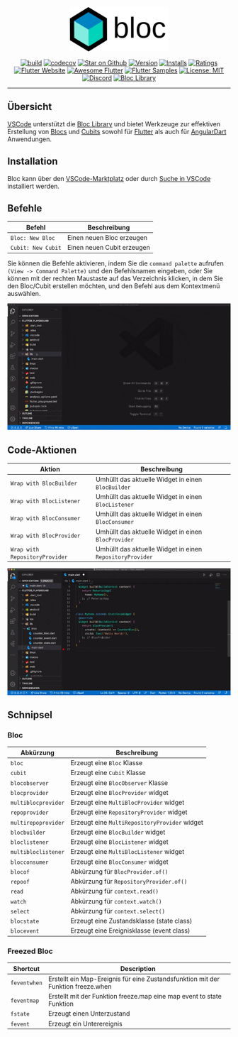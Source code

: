 <p align="center">
<img src="https://raw.githubusercontent.com/felangel/bloc/master/docs/assets/bloc_logo_full.png" height="100" alt="Bloc" />
</p>

<p align="center">
<a href="https://github.com/felangel/bloc/actions"><img src="https://img.shields.io/github/workflow/status/felangel/bloc/build.svg?logo=github" alt="build"></a>
<a href="https://codecov.io/gh/felangel/bloc"><img src="https://codecov.io/gh/felangel/Bloc/branch/master/graph/badge.svg" alt="codecov"></a>
<a href="https://github.com/felangel/bloc"><img src="https://img.shields.io/github/stars/felangel/bloc.svg?style=flat&logo=github&colorB=deeppink&label=stars" alt="Star on Github"></a>
<a href="https://marketplace.visualstudio.com/items?itemName=FelixAngelov.bloc"><img src="https://vsmarketplacebadge.apphb.com/version-short/FelixAngelov.bloc.svg" alt="Version"></a>
<a href="https://marketplace.visualstudio.com/items?itemName=FelixAngelov.bloc"><img src="https://vsmarketplacebadge.apphb.com/installs-short/FelixAngelov.bloc.svg" alt="Installs"></a>
<a href="https://marketplace.visualstudio.com/items?itemName=FelixAngelov.bloc"><img src="https://vsmarketplacebadge.apphb.com/rating-short/FelixAngelov.bloc.svg" alt="Ratings"></a>
<a href="https://flutter.dev/docs/development/data-and-backend/state-mgmt/options#bloc--rx"><img src="https://img.shields.io/badge/flutter-website-deepskyblue.svg" alt="Flutter Website"></a>
<a href="https://github.com/Solido/awesome-flutter#standard"><img src="https://img.shields.io/badge/awesome-flutter-blue.svg?longCache=true" alt="Awesome Flutter"></a>
<a href="http://fluttersamples.com"><img src="https://img.shields.io/badge/flutter-samples-teal.svg?longCache=true" alt="Flutter Samples"></a>
<a href="https://opensource.org/licenses/MIT"><img src="https://img.shields.io/badge/license-MIT-purple.svg" alt="License: MIT"></a>
<a href="https://discord.gg/bloc"><img src="https://img.shields.io/discord/649708778631200778.svg?logo=discord&color=blue" alt="Discord"></a>
<a href="https://github.com/felangel/bloc"><img src="https://tinyurl.com/bloc-library" alt="Bloc Library"></a>
</p>

---

## Übersicht

[VSCode](https://code.visualstudio.com/) unterstützt die [Bloc Library](https://bloclibrary.dev) und bietet Werkzeuge zur effektiven Erstellung von [Blocs](https://github.com/felangel/bloc) und [Cubits](https://github.com/felangel/cubit) sowohl für [Flutter](https://flutter.dev/) als auch für [AngularDart](https://angulardart.dev/) Anwendungen.

## Installation

Bloc kann über den [VSCode-Marktplatz](https://marketplace.visualstudio.com/items?itemName=FelixAngelov.bloc) oder durch [Suche in VSCode](https://code.visualstudio.com/docs/editor/extension-gallery#_search-for-an-extension) installiert werden.

## Befehle

| Befehl             | Beschreibung               |
| ------------------ | -------------------------- |
| `Bloc: New Bloc`   | Einen neuen Bloc erzeugen  |
| `Cubit: New Cubit` | Einen neuen Cubit erzeugen |

Sie können die Befehle aktivieren, indem Sie die `command palette` aufrufen `(View -> Command Palette)` und den Befehlsnamen eingeben, oder Sie können mit der rechten Maustaste auf das Verzeichnis klicken, in dem Sie den Bloc/Cubit erstellen möchten, und den Befehl aus dem Kontextmenü auswählen.

![demo](https://raw.githubusercontent.com/felangel/bloc/master/extensions/vscode/assets/new-bloc-usage.gif)

## Code-Aktionen

| Aktion                         | Beschreibung                                              |
| ------------------------------ | --------------------------------------------------------- |
| `Wrap with BlocBuilder`        | Umhüllt das aktuelle Widget in einen `BlocBuilder`        |
| `Wrap with BlocListener`       | Umhüllt das aktuelle Widget in einen `BlocListener`       |
| `Wrap with BlocConsumer`       | Umhüllt das aktuelle Widget in einen `BlocConsumer`       |
| `Wrap with BlocProvider`       | Umhüllt das aktuelle Widget in einen `BlocProvider`       |
| `Wrap with RepositoryProvider` | Umhüllt das aktuelle Widget in einen `RepositoryProvider` |

![demo](https://raw.githubusercontent.com/felangel/bloc/master/extensions/vscode/assets/wrap-with-usage.gif)

## Schnipsel

### Bloc

| Abkürzung           | Beschreibung                                  |
| ------------------- | --------------------------------------------- |
| `bloc`              | Erzeugt eine `Bloc` Klasse                    |
| `cubit`             | Erzeugt eine `Cubit` Klasse                   |
| `blocobserver`      | Erzeugt eine `BlocObserver` Klasse            |
| `blocprovider`      | Erzeugt eine `BlocProvider` widget            |
| `multiblocprovider` | Erzeugt eine `MultiBlocProvider` widget       |
| `repoprovider`      | Erzeugt eine `RepositoryProvider` widget      |
| `multirepoprovider` | Erzeugt eine `MultiRepositoryProvider` widget |
| `blocbuilder`       | Erzeugt eine `BlocBuilder` widget             |
| `bloclistener`      | Erzeugt eine `BlocListener` widget            |
| `multibloclistener` | Erzeugt eine `MultiBlocListener` widget       |
| `blocconsumer`      | Erzeugt eine `BlocConsumer` widget            |
| `blocof`            | Abkürzung für `BlocProvider.of()`             |
| `repoof`            | Abkürzung für `RepositoryProvider.of()`       |
| `read`              | Abkürzung für `context.read()`                |
| `watch`             | Abkürzung für `context.watch()`               |
| `select`            | Abkürzung für `context.select()`              |
| `blocstate`         | Erzeugt eine Zustandsklasse (state class)     |
| `blocevent`         | Erzeugt eine Ereignisklasse (event class)     |

### Freezed Bloc

| Shortcut     | Description                                                                      |
| ------------ | -------------------------------------------------------------------------------- |
| `feventwhen` | Erstellt ein Map-Ereignis für eine Zustandsfunktion mit der Funktion freeze.when |
| `feventmap`  | Erstellt mit der Funktion freeze.map eine map event to state Funktion            |
| `fstate`     | Erzeugt einen Unterzustand                                                       |
| `fevent`     | Erzeugt ein Unterereignis                                                        |
